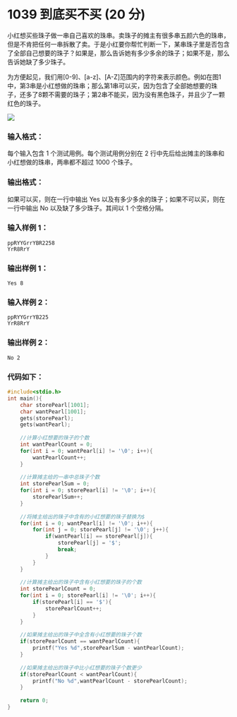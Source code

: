 # 1039 到底买不买 (20 分)
小红想买些珠子做一串自己喜欢的珠串。卖珠子的摊主有很多串五颜六色的珠串，但是不肯把任何一串拆散了卖。于是小红要你帮忙判断一下，某串珠子里是否包含了全部自己想要的珠子？如果是，那么告诉她有多少多余的珠子；如果不是，那么告诉她缺了多少珠子。

为方便起见，我们用[0-9]、[a-z]、[A-Z]范围内的字符来表示颜色。例如在图1中，第3串是小红想做的珠串；那么第1串可以买，因为包含了全部她想要的珠子，还多了8颗不需要的珠子；第2串不能买，因为没有黑色珠子，并且少了一颗红色的珠子。

![](https://images.ptausercontent.com/b7e2ffa6-8819-436d-ad79-a41263abe914.jpg)
### 输入格式：
每个输入包含 1 个测试用例。每个测试用例分别在 2 行中先后给出摊主的珠串和小红想做的珠串，两串都不超过 1000 个珠子。
### 输出格式：
如果可以买，则在一行中输出 Yes 以及有多少多余的珠子；如果不可以买，则在一行中输出 No  以及缺了多少珠子。其间以 1 个空格分隔。
### 输入样例 1：
```
ppRYYGrrYBR2258
YrR8RrY
```
### 输出样例 1：
```
Yes 8
```
### 输入样例 2：
```
ppRYYGrrYB225
YrR8RrY
```
### 输出样例 2：
```
No 2
```
### 代码如下：
```c
#include<stdio.h>
int main(){
    char storePearl[1001];
    char wantPearl[1001];
    gets(storePearl);
    gets(wantPearl);
    
    //计算小红想要的珠子的个数 
    int wantPearlCount = 0;
    for(int i = 0; wantPearl[i] != '\0'; i++){
        wantPearlCount++;
    }
    
    //计算摊主给的一串中总珠子个数 
    int storePearlSum = 0;
    for(int i = 0; storePearl[i] != '\0'; i++){
        storePearlSum++;
    }
    
    //将摊主给出的珠子中含有的小红想要的珠子替换为$ 
    for(int i = 0; wantPearl[i] != '\0'; i++){
        for(int j = 0; storePearl[j] != '\0'; j++){
            if(wantPearl[i] == storePearl[j]){
                storePearl[j] = '$';
                break;
            }
        }
    }
    
    //计算摊主给出的珠子中含有小红想要的珠子的个数 
    int storePearlCount = 0;
    for(int i = 0; storePearl[i] != '\0'; i++){
        if(storePearl[i] == '$'){
            storePearlCount++;
        }
    }
    
    //如果摊主给出的珠子中全含有小红想要的珠子个数 
    if(storePearlCount == wantPearlCount){
        printf("Yes %d",storePearlSum - wantPearlCount);
    }
    
    //如果摊主给出的珠子中比小红想要的珠子个数更少 
    if(storePearlCount < wantPearlCount){
        printf("No %d",wantPearlCount - storePearlCount);
    }
    
    return 0;
}
```